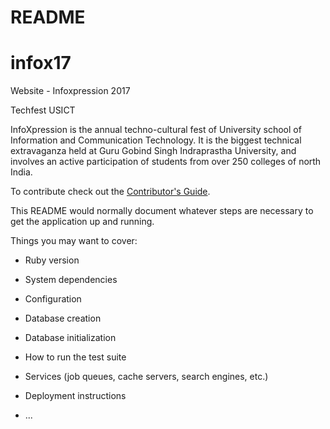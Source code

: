 # README

# infox17
Website - Infoxpression 2017

Techfest USICT

InfoXpression is the annual techno-cultural fest of University school of Information and Communication Technology. It is the biggest technical extravaganza held at Guru Gobind Singh Indraprastha University, and involves an active participation of students from over 250 colleges of north India.

To contribute check out the [Contributor's Guide][COGG]. 

[COGG]: /contribution-guide.md


This README would normally document whatever steps are necessary to get the
application up and running.

Things you may want to cover:

* Ruby version

* System dependencies

* Configuration

* Database creation

* Database initialization

* How to run the test suite

* Services (job queues, cache servers, search engines, etc.)

* Deployment instructions

* ...
